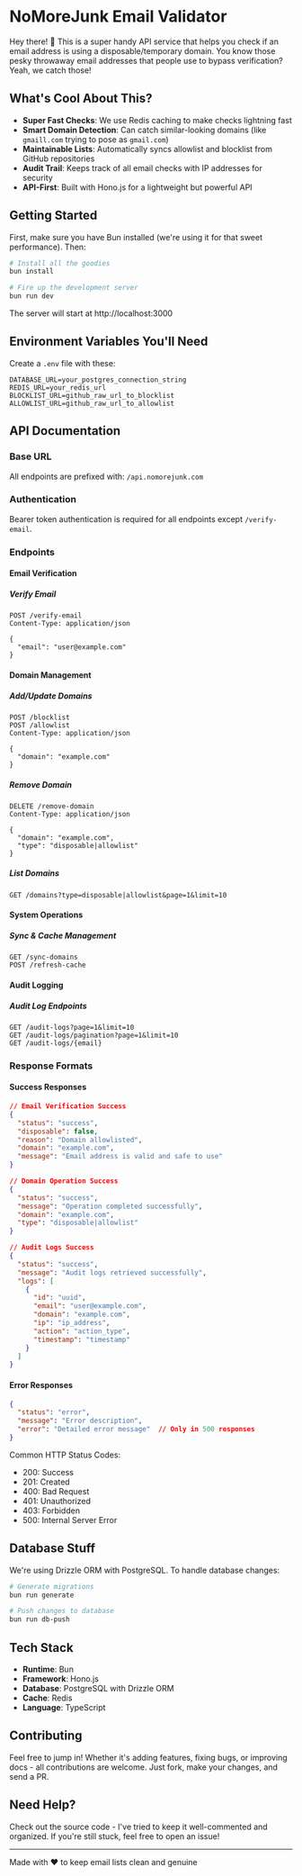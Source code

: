 # NoMoreJunk Email Validator

Hey there! 👋 This is a super handy API service that helps you check if an email address is using a disposable/temporary domain. You know those pesky throwaway email addresses that people use to bypass verification? Yeah, we catch those!

## What's Cool About This?

- **Super Fast Checks**: We use Redis caching to make checks lightning fast
- **Smart Domain Detection**: Can catch similar-looking domains (like `gmaill.com` trying to pose as `gmail.com`)
- **Maintainable Lists**: Automatically syncs allowlist and blocklist from GitHub repositories
- **Audit Trail**: Keeps track of all email checks with IP addresses for security
- **API-First**: Built with Hono.js for a lightweight but powerful API

## Getting Started

First, make sure you have Bun installed (we're using it for that sweet performance). Then:

```sh
# Install all the goodies
bun install

# Fire up the development server
bun run dev
```

The server will start at http://localhost:3000

## Environment Variables You'll Need

Create a `.env` file with these:
```env
DATABASE_URL=your_postgres_connection_string
REDIS_URL=your_redis_url
BLOCKLIST_URL=github_raw_url_to_blocklist
ALLOWLIST_URL=github_raw_url_to_allowlist
```

## API Documentation

### Base URL
All endpoints are prefixed with: `/api.nomorejunk.com`

### Authentication
Bearer token authentication is required for all endpoints except `/verify-email`.

### Endpoints

#### Email Verification

##### Verify Email
```http
POST /verify-email
Content-Type: application/json

{
  "email": "user@example.com"
}
```

#### Domain Management

##### Add/Update Domains
```http
POST /blocklist
POST /allowlist
Content-Type: application/json

{
  "domain": "example.com"
}
```

##### Remove Domain
```http
DELETE /remove-domain
Content-Type: application/json

{
  "domain": "example.com",
  "type": "disposable|allowlist"
}
```

##### List Domains
```http
GET /domains?type=disposable|allowlist&page=1&limit=10
```

#### System Operations

##### Sync & Cache Management
```http
GET /sync-domains
POST /refresh-cache
```

#### Audit Logging

##### Audit Log Endpoints
```http
GET /audit-logs?page=1&limit=10
GET /audit-logs/pagination?page=1&limit=10
GET /audit-logs/{email}
```

### Response Formats

#### Success Responses

```json
// Email Verification Success
{
  "status": "success",
  "disposable": false,
  "reason": "Domain allowlisted",
  "domain": "example.com",
  "message": "Email address is valid and safe to use"
}

// Domain Operation Success
{
  "status": "success",
  "message": "Operation completed successfully",
  "domain": "example.com",
  "type": "disposable|allowlist"
}

// Audit Logs Success
{
  "status": "success",
  "message": "Audit logs retrieved successfully",
  "logs": [
    {
      "id": "uuid",
      "email": "user@example.com",
      "domain": "example.com",
      "ip": "ip_address",
      "action": "action_type",
      "timestamp": "timestamp"
    }
  ]
}
```

#### Error Responses

```json
{
  "status": "error",
  "message": "Error description",
  "error": "Detailed error message"  // Only in 500 responses
}
```

Common HTTP Status Codes:
- 200: Success
- 201: Created
- 400: Bad Request
- 401: Unauthorized
- 403: Forbidden
- 500: Internal Server Error

## Database Stuff

We're using Drizzle ORM with PostgreSQL. To handle database changes:

```sh
# Generate migrations
bun run generate

# Push changes to database
bun run db-push
```

## Tech Stack
- **Runtime**: Bun
- **Framework**: Hono.js
- **Database**: PostgreSQL with Drizzle ORM
- **Cache**: Redis
- **Language**: TypeScript

## Contributing

Feel free to jump in! Whether it's adding features, fixing bugs, or improving docs - all contributions are welcome. Just fork, make your changes, and send a PR.

## Need Help?

Check out the source code - I've tried to keep it well-commented and organized. If you're still stuck, feel free to open an issue!

---

Made with ❤️ to keep email lists clean and genuine
